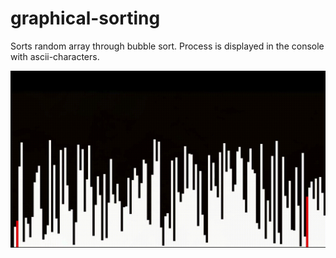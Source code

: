 # graphical-sorting

Sorts random array through bubble sort. Process is displayed in the console with ascii-characters.

![QuickSort](quicksort.gif)
